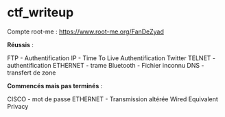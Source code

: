 # ctf_writeup

Compte root-me : https://www.root-me.org/FanDeZyad

**Réussis** :

FTP - Authentification
IP - Time To Live
Authentification Twitter
TELNET - authentification
ETHERNET - trame
Bluetooth - Fichier inconnu
DNS - transfert de zone

**Commencés mais pas terminés** :

CISCO - mot de passe
ETHERNET - Transmission altérée
Wired Equivalent Privacy
